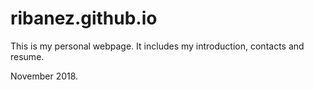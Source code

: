 # ribanez.github.io

This is my personal webpage. It includes my introduction, contacts and resume.

November 2018.
